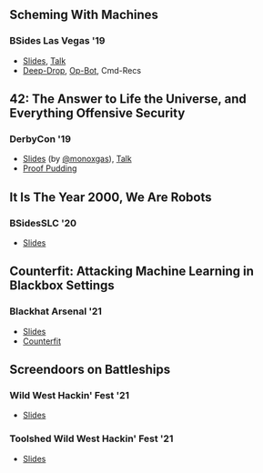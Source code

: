 ## Scheming With Machines
### BSides Las Vegas '19
+ [Slides](https://github.com/moohax/Talks/blob/master/slides/Scheming_with_Machines_BSidesLV_19.pdf), [Talk](https://www.youtube.com/watch?v=XfT0Ju4vhvI&feature=youtu.be&t=19126)
+ [Deep-Drop](https://github.com/moohax/Deep-Drop), [Op-Bot](https://github.com/moohax/Op-Bot), Cmd-Recs

## 42: The Answer to Life the Universe, and Everything Offensive Security
### DerbyCon '19
+ [Slides](https://github.com/moohax/Talks/blob/master/slides/DerbyCon19.pdf) (by [@monoxgas](https://twitter.com/monoxgas)), [Talk](https://www.youtube.com/watch?v=CsvkYoxtexQ)
+ [Proof Pudding](https://github.com/moohax/Proof-Pudding)

## It Is The Year 2000, We Are Robots
### BSidesSLC '20
+ [Slides](https://github.com/moohax/Talks/blob/master/slides/bsides_slc_20.pdf)

## Counterfit: Attacking Machine Learning in Blackbox Settings
### Blackhat Arsenal '21

+ [Slides](https://github.com/moohax/Talks/blob/master/slides/Counterfit_BH_Arsenal_21.pdf)
+ [Counterfit](https://github.com/Azure/counterfit)

## Screendoors on Battleships
### Wild West Hackin' Fest '21
+ [Slides](https://github.com/moohax/Talks/blob/master/slides/Screen%20Doors%20on%20Battleships.pdf)

### Toolshed Wild West Hackin' Fest '21
+ [Slides](https://github.com/moohax/Talks/blob/master/slides/Counterfit_WWHF.pdf)
